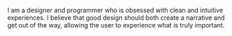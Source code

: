 I am a designer and programmer who is obsessed with clean and intuitive experiences. I believe that good design should both create a narrative and get out of the way, allowing the user to experience what is truly important. 